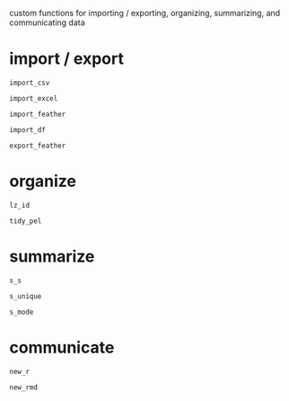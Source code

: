 custom functions for importing / exporting, organizing, summarizing, and communicating data

# import / export

`import_csv`

`import_excel`

`import_feather`

`import_df`

`export_feather`

# organize

`lz_id`

`tidy_pel`

# summarize

`s_s`

`s_unique`

`s_mode`

# communicate

`new_r`

`new_rmd`